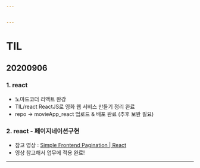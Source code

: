 ```yaml
---


---
```


<h1 id="til">TIL</h1>
<h2 id="section">20200906</h2>
<h3 id="react">1. react</h3>

- 노마드코더 리액트 완강
- TIL/react ReactJS로 영화 웹 서비스 만들기 정리 완료
- repo -> movieApp_react 업로드 & 배포 완료 (추후 보완 필요)

<h3>2. react - 페이지네이션구현</h3>

- 참고 영상 : [Simple Frontend Pagination | React](https://www.youtube.com/watch?v=IYCa1F-OWmk)
- 영상 참고해서 업무에 적용 완료!

<hr>

